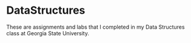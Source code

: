 # DataStructures

These are assignments and labs that I completed in my Data Structures class at Georgia State University.
